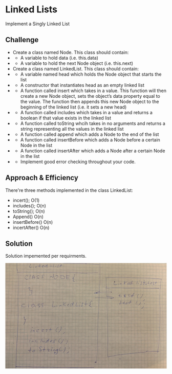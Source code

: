# Linked Lists
Implement a Singly Linked List

## Challenge
* Create a class named Node. This class should contain:
* * A variable to hold data (i.e. this.data)
* * A variable to hold the next Node object (i.e. this.next)
* Create a class named LinkedList. This class should contain:
* * A variable named head which holds the Node object that starts the list
* * A constructor that instantiates head as an empty linked list
* * A function called insert which takes in a value. This function will then create a new Node object, sets the object’s data property equal to the value. The function then appends this new Node object to the beginning of the linked list (i.e. it sets a new head)
* * A function called includes which takes in a value and returns a boolean if that value exists in the linked list
* * A function called toString whcih takes in no arguments and returns a string representing all the values in the linked list
* * A function called append which adds a Node to the end of the list
* * A function called insertBefore which adds a Node before a certain Node in the list
* * A function called insertAfter which adds a Node after a certain Node in the list
* * Implement good error checking throughout your code. 


## Approach & Efficiency
There're three methods implemented in the class LinkedList:

* incert(); 
O(1)
* includes();
O(n)
* toString();
O(n)
* Append()
O(n)
* insertBefore()
O(n)
* incertAfter()
O(n)

## Solution
Solution impemented per requirments. 

![solution](/assets/linked-list.jpg)


